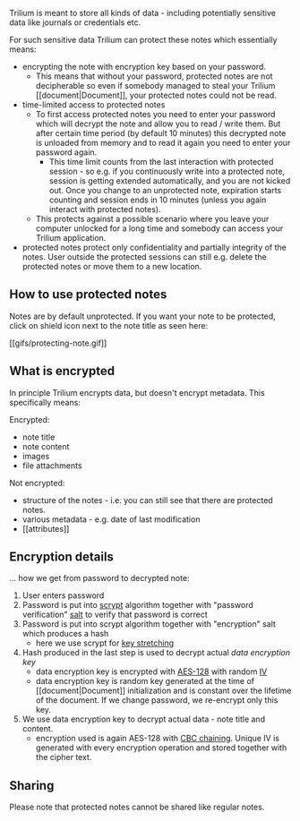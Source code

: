 Trilium is meant to store all kinds of data - including potentially sensitive data like journals or credentials etc.

For such sensitive data Trilium can protect these notes which essentially means:

* encrypting the note with encryption key based on your password. 
    * This means that without your password, protected notes are not decipherable so even if somebody managed to steal your Trilium [[document|Document]], your protected notes could not be read.
* time-limited access to protected notes
    * To first access protected notes you need to enter your password which will decrypt the note and allow you to read / write them. But after certain time period (by default 10 minutes) this decrypted note is unloaded from memory and to read it again you need to enter your password again.
      * This time limit counts from the last interaction with protected session - so e.g. if you continuously write into a protected note, session is getting extended automatically, and you are not kicked out. Once you change to an unprotected note, expiration starts counting and session ends in 10 minutes (unless you again interact with protected notes).
    * This protects against a possible scenario where you leave your computer unlocked for a long time and somebody can access your Trilium application.
* protected notes protect only confidentiality and partially integrity of the notes. User outside the protected sessions can still e.g. delete the protected notes or move them to a new location.
    
## How to use protected notes

Notes are by default unprotected. If you want your note to be protected, click on shield icon next to the note title as seen here:

[[gifs/protecting-note.gif]]

## What is encrypted

In principle Trilium encrypts data, but doesn't encrypt metadata. This specifically means:

Encrypted:
* note title
* note content
* images
* file attachments

Not encrypted:
* structure of the notes - i.e. you can still see that there are protected notes.
* various metadata - e.g. date of last modification
* [[attributes]]

## Encryption details

... how we get from password to decrypted note:

1. User enters password
2. Password is put into [scrypt](https://en.wikipedia.org/wiki/Scrypt) algorithm together with "password verification" [salt](https://en.wikipedia.org/wiki/Salt_(cryptography)) to verify that password is correct
3. Password is put into scrypt algorithm together with "encryption" salt which produces a hash
    * here we use scrypt for [key stretching](https://en.wikipedia.org/wiki/Key_stretching)
4. Hash produced in the last step is used to decrypt actual _data encryption key_
    * data encryption key is encrypted with [AES-128](https://en.wikipedia.org/wiki/Advanced_Encryption_Standard) with random [IV](https://en.wikipedia.org/wiki/Initialization_vector)
    * data encryption key is random key generated at the time of [[document|Document]] initialization and is constant over the lifetime of the document. If we change password, we re-encrypt only this key.
5. We use data encryption key to decrypt actual data - note title and content.
    * encryption used is again AES-128 with [CBC chaining](https://en.wikipedia.org/wiki/Block_cipher_mode_of_operation). Unique IV is generated with every encryption operation and stored together with the cipher text.

## Sharing
Please note that protected notes cannot be shared like regular notes.
